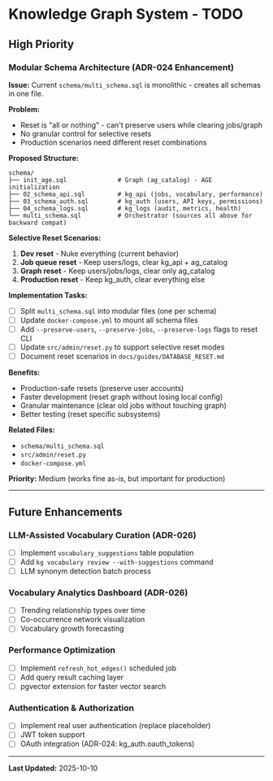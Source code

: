 # Knowledge Graph System - TODO

## High Priority

### Modular Schema Architecture (ADR-024 Enhancement)

**Issue:** Current `schema/multi_schema.sql` is monolithic - creates all schemas in one file.

**Problem:**
- Reset is "all or nothing" - can't preserve users while clearing jobs/graph
- No granular control for selective resets
- Production scenarios need different reset combinations

**Proposed Structure:**
```
schema/
├── init_age.sql              # Graph (ag_catalog) - AGE initialization
├── 02_schema_api.sql         # kg_api (jobs, vocabulary, performance)
├── 03_schema_auth.sql        # kg_auth (users, API keys, permissions)
├── 04_schema_logs.sql        # kg_logs (audit, metrics, health)
└── multi_schema.sql          # Orchestrator (sources all above for backward compat)
```

**Selective Reset Scenarios:**
1. **Dev reset** - Nuke everything (current behavior)
2. **Job queue reset** - Keep users/logs, clear kg_api + ag_catalog
3. **Graph reset** - Keep users/jobs/logs, clear only ag_catalog
4. **Production reset** - Keep kg_auth, clear everything else

**Implementation Tasks:**
- [ ] Split `multi_schema.sql` into modular files (one per schema)
- [ ] Update `docker-compose.yml` to mount all schema files
- [ ] Add `--preserve-users`, `--preserve-jobs`, `--preserve-logs` flags to reset CLI
- [ ] Update `src/admin/reset.py` to support selective reset modes
- [ ] Document reset scenarios in `docs/guides/DATABASE_RESET.md`

**Benefits:**
- Production-safe resets (preserve user accounts)
- Faster development (reset graph without losing local config)
- Granular maintenance (clear old jobs without touching graph)
- Better testing (reset specific subsystems)

**Related Files:**
- `schema/multi_schema.sql`
- `src/admin/reset.py`
- `docker-compose.yml`

**Priority:** Medium (works fine as-is, but important for production)

---

## Future Enhancements

### LLM-Assisted Vocabulary Curation (ADR-026)
- [ ] Implement `vocabulary_suggestions` table population
- [ ] Add `kg vocabulary review --with-suggestions` command
- [ ] LLM synonym detection batch process

### Vocabulary Analytics Dashboard (ADR-026)
- [ ] Trending relationship types over time
- [ ] Co-occurrence network visualization
- [ ] Vocabulary growth forecasting

### Performance Optimization
- [ ] Implement `refresh_hot_edges()` scheduled job
- [ ] Add query result caching layer
- [ ] pgvector extension for faster vector search

### Authentication & Authorization
- [ ] Implement real user authentication (replace placeholder)
- [ ] JWT token support
- [ ] OAuth integration (ADR-024: kg_auth.oauth_tokens)

---

**Last Updated:** 2025-10-10

